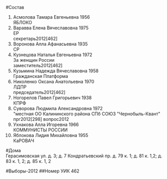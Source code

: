 #Состав
1. Асмолова Тамара Евгеньевна 1956   
    ЯБЛОКО
2. Варавва Елена Вячеславовна 1975   
    ЕР  
    секретарь2012[462]  
3. Воронова Алла Афанасьевна 1935   
    СР
4. Кузнецова Наталья Евгеньевна 1972   
    За женщин России  
    заместитель2012[462]  
5. Кузьмина Надежда Вячеславовна 1958   
    Гражданская Платформа
6. Николенко Оксана Анатольевна 1970   
    ЛДПР  
    председатель2012[462]  
7. Ногорелов Павел Григорьевич 1938   
    КПРФ
8. Суворова Людмила Александровна 1972   
    "местная ОО Калининского района СПб СОЮЗ "Чернобыль-Квант"  
    прг2012[298] вопрос2012 
9. Ухнакова Алла Игоревна 1966   
    КОММУНИСТЫ РОССИИ
10. Яблокова Лидия Михайловна 1955   
    КаРОВАЧ

#Дома  
Герасимовская ул. д. 3; д. 7 Кондратьевский пр. д. 79 к. 1; д. 81 к. 1,2; д. 83 к. 1, 2; д. 85 к. 1, 2

#Выборы-2012
##Номер УИК
462

